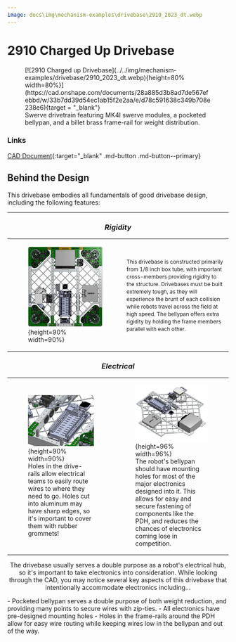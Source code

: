 ```yaml
---
image: docs\img\mechanism-examples\drivebase\2910_2023_dt.webp
---
```



<style>

td, th , table{
   border: none!important;
}

td{
  text-align: left !important;
  vertical-align: middle !important;
}

table tr:hover{
    background-color: transparent !important;
}

</style>


# 2910 Charged Up Drivebase

<figure markdown="span">
[![2910 Charged up Drivebase](../../img/mechanism-examples/drivebase/2910_2023_dt.webp){height=80% width=80%}](https://cad.onshape.com/documents/28a885d3b8ad7de567efebbd/w/33b7dd39d54ec1ab15f2e2aa/e/d78c591638c349b708e238e6){target = "_blank"}
<figcaption>Swerve drivetrain featuring MK4I swerve modules, a pocketed bellypan, and a billet brass frame-rail for weight distribution.</figcaption>
</figure>

### Links

[CAD Document](https://cad.onshape.com/documents/28a885d3b8ad7de567efebbd/w/33b7dd39d54ec1ab15f2e2aa/e/d78c591638c349b708e238e6 "CAD Document Link"){:target="_blank" .md-button .md-button--primary}

## Behind the Design
This drivebase embodies all fundamentals of good drivebase design, including the following features:

___



### <p style="text-align: center;">***Rigidity*** </p>

|||
|:-:|:-:|
|<figure>![2910 Top Down View](../../img/mechanism-examples/drivebase/2910drivebase/2910topcropped.webp){height=90% width=90%}</figure>| <span style="font-size:0.75rem;">This drivebase is constructed primarily from 1/8 inch box tube, with important cross-members providing rigidity to the structure. Drivebases must be built extremely tough, as they will experience the brunt of each collision while robots travel across the field at high speed. The bellypan offers extra rigidity by holding the frame members parallel with each other.</span> |

### <p style="text-align: center;">***Electrical*** </p>

|||
|:-:|:-:|
|<figure>![2910 grommets](../../img/mechanism-examples/drivebase/2910drivebase/2910grommets.webp){height=90% width=90%}<figcaption>Holes in the drive-rails allow electrical teams to easily route wires to where they need to go. Holes cut into aluminum may have sharp edges, so it's important to cover them with rubber grommets!</figcaption></figure>|<figure>![2910 bellypan electrical](../../img/mechanism-examples/drivebase/2910drivebase/2910elec.webp){height=96% width=96%}<figcaption>The robot's bellypan should have mounting holes for most of the major electronics designed into it. This allows for easy and secure fastening of components like the PDH, and reduces the chances of electronics coming lose in competition.</figcaption></figure> |

<p style="text-align:center;">The drivebase usually serves a double purpose as a robot's electrical hub, so it's important to take electronics into consideration. While looking through the CAD, you may notice several key aspects of this drivebase that intentionally accommodate electronics including...</p>
- Pocketed bellypan serves a double purpose of both weight reduction, and providing many points to secure wires with zip-ties.
- All electronics have pre-designed mounting holes
- Holes in the frame-rails around the PDH allow for easy wire routing while keeping wires low in the bellypan and out of the way.


<br>